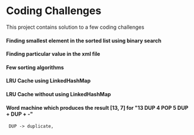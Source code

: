 # Coding Challenges
This project contains solution to a few coding challenges

#### Finding smallest element in the sorted list using binary search
#### Finding particular value in the xml file
#### Few sorting algorithms
#### LRU Cache using LinkedHashMap
#### LRU Cache without using LinkedHashMap
#### Word machine which produces the result [13, 7] for "13 DUP 4 POP 5 DUP + DUP + -"
     DUP -> duplicate, 